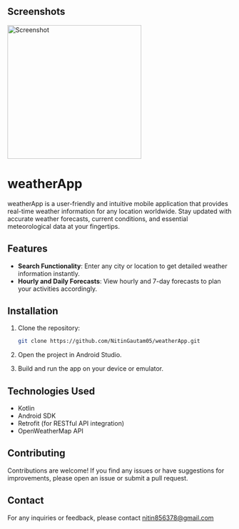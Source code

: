 ## Screenshots
<img src="https://github.com/NitinGautam05/weatherApp/assets/133783184/cbc80ba9-7140-4be5-bc43-c9780940bc9a" alt="Screenshot" width="300"/>

# weatherApp
weatherApp is a user-friendly and intuitive mobile application that provides real-time weather information for any location worldwide. Stay updated with accurate weather forecasts, current conditions, and essential meteorological data at your fingertips.

## Features

- **Search Functionality**: Enter any city or location to get detailed weather information instantly.
- **Hourly and Daily Forecasts**: View hourly and 7-day forecasts to plan your activities accordingly.


## Installation

1. Clone the repository:

   ```bash
   git clone https://github.com/NitinGautam05/weatherApp.git

 2. Open the project in Android Studio.

 3. Build and run the app on your device or emulator.

## Technologies Used

* Kotlin  
* Android SDK  
* Retrofit (for RESTful API integration)  
* OpenWeatherMap API

## Contributing

Contributions are welcome! If you find any issues or have suggestions for improvements, please open an issue or submit a pull request.

## Contact

For any inquiries or feedback, please contact nitin856378@gmail.com
